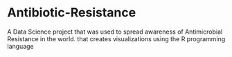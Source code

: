 # Antibiotic-Resistance
A Data Science project that was used to spread awareness of Antimicrobial Resistance in the world. that creates visualizations using the R programming language 
